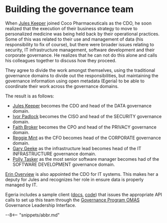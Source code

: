 <!-- SPDX-License-Identifier: CC-BY-4.0 -->
<!-- Copyright Contributors to the ODPi Egeria project. -->

# Building the governance team

When [Jules Keeper](/practices/coco-pharmaceuticals/personas/jules-keeper) joined Coco Pharmaceuticals as the CDO, he soon realized that the execution of their business strategy to move to personalized medicine was being held back by their operational practices. Some of this was related to their use and management of data (his responsibility to fix of course), but there were broader issues relating to security, IT infrastructure management, software development and their corporate governance.  He realizes that he can not do this alone and calls his colleagues together to discuss how they proceed.

They agree to divide the work amongst themselves, using the traditional governance domains to divide out the responsibilities, but maintaining the governance information using open metadata (Egeria) to be able to coordinate their work across the governance domains.

The result is as follows:

* [Jules Keeper](/practices/coco-pharmaceuticals/personas/jules-keeper) becomes the CDO and head of the DATA governance domain.
* [Ivor Padlock](/practices/coco-pharmaceuticals/personas/ivor-padlock) becomes the CISO and head of the SECURITY governance domain.
* [Faith Broker](/practices/coco-pharmaceuticals/personas/faith-broker) becomes the CPO and head of the PRIVACY governance domain.
* [Reggie Mint](/practices/coco-pharmaceuticals/personas/reggie-mint) as the CFO becomes head of the CORPORATE governance domain.
* [Gary Geeke](/practices/coco-pharmaceuticals/personas/gary-geeke) as the infrastructure lead becomes head of the IT INFRASTRUCTURE governance domain.
* [Polly Tasker](/practices/coco-pharmaceuticals/personas/polly-tasker) as the most senior software manager becomes had of the SOFTWARE DEVELOPMENT governance domain.

[Erin Overview](/practices/coco-pharmaceuticals/personas/erin-overview) is also appointed the CDO for IT systems.  This makes her a deputy for Jules and recognizes her role in ensure data is properly managed by IT.

Egeria includes a sample client
([docs](https://github.com/odpi/egeria/blob/main/open-metadata-resources/open-metadata-samples/access-services-samples/governance-program-client-samples/governance-leadership.md), 
[code](https://github.com/odpi/egeria/blob/main/open-metadata-resources/open-metadata-samples/access-services-samples/governance-program-client-samples/src/main/java/org/odpi/openmetadata/accessservices/governanceprogram/samples/GovernanceLeadershipSample.java))
that issues the appropriate API calls to set up this team through the
[Governance Program OMAS](https://github.com/odpi/egeria/blob/main/open-metadata-implementation/access-services/governance-program/README.md) Governance Leadership Interface.



--8<-- "snippets/abbr.md"

